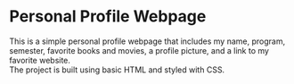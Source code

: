 # Personal Profile Webpage

This is a simple personal profile webpage that includes my name, program, semester, favorite books and movies, a profile picture, and a link to my favorite website.  
The project is built using basic HTML and styled with CSS.
